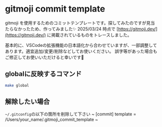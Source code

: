 # gitmoji commit template

gitmoji を使用するためのコミットテンプレートです。探してみたのですが見当たらなかったため、作ってみました✨
2025/03/24 時点で [https://gitmoji.dev/](https://gitmoji.dev/) に掲載されているものをトレースしました。

基本的に、VSCodeの拡張機能の日本語化から合わせていますが、一部調整してあります。適宜追加/変更/削除などしてお使いください。
誤字等があった場合もご修正してお使いいただけると幸いです🙇

## globalに反映するコマンド

```bash
make global
```

## 解除したい場合

`~/.gitconfig`の以下の箇所を削除して下さい
~
[commit]
	template = /Users/your_name/.gitmoji_commit_template
~
